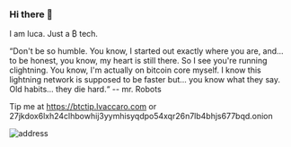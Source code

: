 ### Hi there 👋
I am luca.
Just a ₿ tech.

“Don't be so humble. You know, I started out exactly where you are, and... to be honest, you know, my heart is still there. So I see you're running clightning. You know, I'm actually on bitcoin core myself. I know this lightning network is supposed to be faster but... you know what they say. Old habits... they die hard.“ -- mr. Robots

Tip me at https://btctip.lvaccaro.com or 27jkdox6lxh24clhbowhij3yymhisyqdpo54xqr26n7lb4bhjs677bqd.onion

![address](https://btctip.lvaccaro.com/bitcoin/api/last_unused_qr.bmp)
